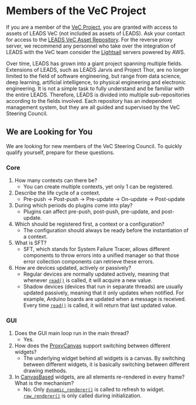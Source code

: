 # Members of the VeC Project

If you are a member of the [VeC Project](https://www.villanovacollege.org/giving/vec-project), you are granted with
access to assets of LEADS VeC (not included as assets of LEADS). Ask your contact for access to the
[LEADS VeC Asset Repository](https://github.com/ProjectNeura/LEADS-VeC-Assets). For the reverse proxy server, we
recommend any personnel who take over the integration of LEADS with the VeC team consider the
[Lightsail](https://lightsail.aws.amazon.com) servers powered by AWS.

Over time, LEADS has grown into a giant project spanning multiple fields. Extensions of LEADS, such as LEADS Jarvis
and Project Thor, are no longer limited to the field of software engineering, but range from data science, deep
learning, artificial intelligence, to physical engineering and electronic engineering. It is not a simple task to
fully understand and be familiar with the entire LEADS. Therefore, LEADS is divided into multiple sub-repositories
according to the fields involved. Each repository has an independent management system, but they are all guided and
supervised by the VeC Steering Council.

## We are Looking for You

We are looking for new members of the VeC Steering Council. To quickly qualify yourself, prepare for these questions.

### Core

1. How many contexts can there be?
    - You can create multiple contexts, yet only 1 can be registered.
2. Describe the life cycle of a context.
    - Pre-push -> Post-push -> Pre-update -> On-update -> Post-update
3. During which periods do plugins come into play?
    - Plugins can affect pre-push, post-push, pre-update, and post-update.
4. Which should be registered first, a context or a configuration?
    - The configuration should always be ready before the instantiation of a context.
5. What is SFT?
    - SFT, which stands for System Failure Tracer, allows different components to throw errors into a unified manager so
      that those error collection components can retrieve these errors.
6. How are devices updated, actively or passively?
    - Regular devices are normally updated actively, meaning that whenever [`read()`](#leads.dt.device.Device.read) is
      called, it will acquire a new value.
    - Shadow devices (devices that run in separate threads) are usually updated passively, meaning that it only
      updates when notified. For example, Arduino boards are updated when a message is received. Every time
      [`read()`](#leads.dt.device.Device.read) is called, it will return that last updated value.

### GUI

1. Does the GUI main loop run in the main thread?
    - Yes.
2. How does the [ProxyCanvas](#leads_gui.proxy.ProxyCanvas) support switching between different widgets?
    - The underlying widget behind all widgets is a canvas. By switching between different widgets, it is basically
      switching between different drawing methods.
3. In [CanvasBased](#leads_gui.prototype.CanvaseBased) widgets, are all elements re-rendered in every frame? What is the
  mechanism?
    - No. Only [`dynamic_renderer()`](#leads_gui.prototype.CanvasBased.dynamic_renderer) is called to refresh to widget.
      [`raw_renderer()`](#leads_gui.prototype.CanvasBased.raw_renderer) is only called during initialization.
